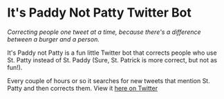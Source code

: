 # It's Paddy Not Patty Twitter Bot

*Correcting people one tweet at a time, because there's a difference between a burger and a person.*

It's Paddy not Patty is a fun little Twitter bot that corrects people who use St. Patty instead of St. Paddy (Sure, St. Patrick is more correct, but not as fun!).

Every couple of hours or so it searches for new tweets that mention St. Patty and then corrects them. View it [here on Twitter](https://twitter.com/PaddyNotPattyOK)
